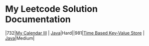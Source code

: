 # My Leetcode Solution Documentation

|732|[My Calendar III](https://leetcode.com/problems/my-calendar-iii/) | [Java](./algorithms/java/myCalendarIii/MyCalendarIii.java)|Hard||981|[Time Based Key-Value Store](https://leetcode.com/problems/time-based-key-value-store/) | [Java](./algorithms/java/timeBasedKeyValueStore/TimeBasedKeyValueStore.java)|Medium|
